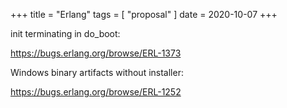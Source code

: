 +++
title = "Erlang"
tags = [ "proposal" ]
date = 2020-10-07
+++

init terminating in do_boot:

<https://bugs.erlang.org/browse/ERL-1373>

Windows binary artifacts without installer:

<https://bugs.erlang.org/browse/ERL-1252>
